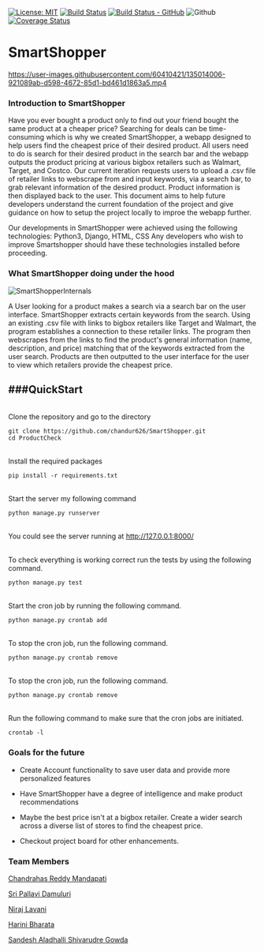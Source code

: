 [![License: MIT](https://img.shields.io/badge/License-MIT-yellow.svg)](https://opensource.org/licenses/MIT)
[![Build Status](https://app.travis-ci.com/chandur626/SmartShopper.svg?branch=main)](https://app.travis-ci.com/chandur626/SmartShopper)
[![Build Status - GitHub](https://github.com/chandur626/SmartShopper/actions/workflows/django.yml/badge.svg)](https://github.com/chandur626/SmartShopper/actions/workflows/django.yml)
![Github](https://img.shields.io/badge/language-python-blue.svg)
[![Coverage Status](https://coveralls.io/repos/github/chandur626/SmartShopper/badge.svg?branch=main)](https://coveralls.io/github/chandur626/SmartShopper?branch=main)

# SmartShopper

https://user-images.githubusercontent.com/60410421/135014006-921089ab-d598-4672-85d1-bd461d1863a5.mp4

### Introduction to SmartShopper
Have you ever bought a product only to find out your friend bought the same product at a cheaper price? Searching for deals can be time-consuming which is why we created SmartShopper, a webapp designed to help users find the cheapest price of their desired product. All users need to do is search for their desired product in the search bar and the webapp outputs the product pricing at various bigbox retailers such as Walmart, Target, and Costco. Our current iteration requests users to upload a .csv file of retailer links to webscrape from and input keywords, via a search bar, to grab relevant information of the desired product. Product information is then displayed back to the user. This document aims to help future developers understand the current foundation of the project and give guidance on how to setup the project locally to improe the webapp further.

Our developments in SmartShopper were achieved using the following technologies: Python3, Django, HTML, CSS Any developers who wish to improve Smartshopper should have these technologies installed before proceeding.

### What SmartShopper doing under the hood
![SmartShopperInternals](https://i.imgur.com/SYvKoeA.jpg)

A User looking for a product makes a search via a search bar on the user interface. SmartShopper extracts certain keywords from the search. Using an existing .csv file with links to bigbox retailers like Target and Walmart, the program establishes a connection to these retailer links. The program then webscrapes from the links to find the product's general information (name, description, and price) matching that of the keywords extracted from the user search. Products are then outputted to the user interface for the user to view which retailers provide the cheapest price.

###QuickStart
---
<br/> Clone the repository and go to the directory
```
git clone https://github.com/chandur626/SmartShopper.git
cd ProductCheck
```
<br/> Install the required packages
```
pip install -r requirements.txt
```
<br/> Start the server my following command
```
python manage.py runserver
```
<br/> You could see the server running at http://127.0.0.1:8000/

<br/> To check everything is working correct run the tests by using the following command.
```
python manage.py test
```

<br/> Start the cron job by running the following command.
```
python manage.py crontab add
```

<br/> To stop the cron job, run the following command.
```
python manage.py crontab remove
```

<br/> To stop the cron job, run the following command.
```
python manage.py crontab remove
```

<br/> Run the following command to make sure that the cron jobs are initiated.
```
crontab -l
```


### Goals for the future

* Create Account functionality to save user data and provide more personalized features

* Have SmartShopper have a degree of intelligence and make product recommendations

* Maybe the best price isn't at a bigbox retailer. Create a wider search across a diverse list of stores to find the cheapest price.

* Checkout project board for other enhancements.

### Team Members
[Chandrahas Reddy Mandapati](https://github.com/chandur626)

[Sri Pallavi Damuluri](https://github.com/SriPallaviDamuluri)

[Niraj Lavani](https://github.com/nirajlavani)

[Harini Bharata](https://github.com/HariniBharata)

[Sandesh Aladhalli Shivarudre Gowda](https://github.com/05sandesh)
